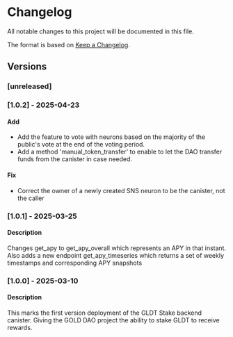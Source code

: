# Changelog

All notable changes to this project will be documented in this file.

The format is based on [Keep a Changelog](https://keepachangelog.com/en/1.0.0/).

## Versions

### [unreleased]

### [1.0.2] - 2025-04-23

#### Add

- Add the feature to vote with neurons based on the majority of the public's vote at the end of the voting period.
- Add a method 'manual_token_transfer' to enable to let the DAO transfer funds from the canister in case needed.

#### Fix

- Correct the owner of a newly created SNS neuron to be the canister, not the caller

### [1.0.1] - 2025-03-25

#### Description

Changes get_apy to get_apy_overall which represents an APY in that instant. Also adds a new endpoint get_apy_timeseries which returns a set of weekly timestamps and corresponding APY snapshots

### [1.0.0] - 2025-03-10

#### Description

This marks the first version deployment of the GLDT Stake backend canister. Giving the GOLD DAO project the ability to stake GLDT to receive rewards.
